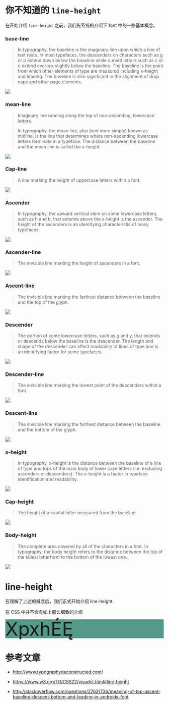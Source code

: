 # 你不知道的 `line-height`

在开始介绍 `line-height` 之前，我们先系统的介绍下 font 中的一些基本概念。

### base-line

> In typography, the baseline is the imaginary line upon which a line of text rests. In most typefaces, the descenders on characters such as g or p extend down below the baseline while curved letters such as c or o extend ever-so-slightly below the baseline. The baseline is the point from which other elements of type are measured including x-height and leading. The baseline is also significant in the alignment of drop caps and other page elements.

![](../resource/baseline-white.gif)

### mean-line

> Imaginary line running along the top of non-ascending, lowercase letters.

> In typography, the mean line, also (and more simply) known as midline, is the line that determines where non-ascending lowercase letters terminate in a typeface. The distance between the baseline and the mean line is called the x-height.

![](../resource/mean-line.gif)

### Cap-line

> A line marking the height of uppercase letters within a font.

![](../resource/cap-line.gif)

### Ascender

> In typography, the upward vertical stem on some lowercase letters, such as h and b, that extends above the x-height is the ascender. The height of the ascenders is an identifying characteristic of many typefaces.

![](../resource/ascender.gif)

### Ascender-line

> The invisible line marking the height of ascenders in a font.

![](../resource/ascender-line.gif)

### Ascent-line

> The invisible line marking the farthest distance between the baseline and the top of the glyph.

![](../resource/ascent-line.gif)

### Descender

> The portion of some lowercase letters, such as g and y, that extends or descends below the baseline is the descender. The length and shape of the descender can affect readability of lines of type and is an identifying factor for some typefaces.

![](../resource/descender.gif)

### Descender-line

> The invisible line marking the lowest point of the descenders within a font.

![](../resource/descender-line.gif)

### Descent-line

> The invisible line marking the farthest distance between the baseline and the bottom of the glyph.

![](../resource/descent-line.gif)

### x-height

> In typography, x-height is the distance between the baseline of a line of type and tops of the main body of lower case letters (i.e. excluding ascenders or descenders). The x-height is a factor in typeface identification and readability.

![](../resource/x-height.gif)

### Cap-height

> The height of a capital letter measured from the baseline.

![](../resource/cap-height.gif)

### Body-height

> The complete area covered by all of the characters in a font. In typography, the body height refers to the distance between the top of the tallest letterform to the bottom of the lowest one.

![](../resource/body-height.gif)

# line-height

在理解了上述的概念后，我们正式开始介绍 line-height.

在 CSS 中并不会有如上那么细致的介绍

<p style="
    padding: 0;
    margin: 0;
    font-size: 60px;
    background: #598;
    line-height: 1;
">XpxhÉĘ</p>

# 参考文章

* <http://www.typographydeconstructed.com/>

* <https://www.w3.org/TR/CSS22/visudet.html#line-height>

* <http://stackoverflow.com/questions/27631736/meaning-of-top-ascent-baseline-descent-bottom-and-leading-in-androids-font>